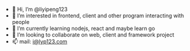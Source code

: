 - 👋 Hi, I’m @liyipeng123
- 👀 I’m interested in frontend, client and other program interacting with people
- 🌱 I’m currently learning nodejs, react and maybe learn go
- 💞️ I’m looking to collaborate on web, client and framework project
- 📫 mail: i@lyp123.com

<!---
liyipeng123/liyipeng123 is a ✨ special ✨ repository because its `README.md` (this file) appears on your GitHub profile.
You can click the Preview link to take a look at your changes.
--->
